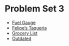 # Problem Set 3

- [Fuel Gauge](https://cs50.harvard.edu/python/2022/psets/3/fuel/)
- [Felipe’s Taqueria](https://cs50.harvard.edu/python/2022/psets/3/taqueria/)
- [Grocery List](https://cs50.harvard.edu/python/2022/psets/3/grocery/)
- [Outdated](https://cs50.harvard.edu/python/2022/psets/3/outdated/#outdated)